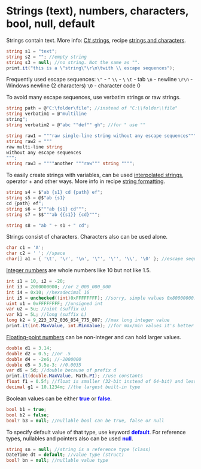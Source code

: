 # Strings (text), numbers, characters, bool, null, default
Strings contain text. More info: <a href='https://www.google.com/search?q=C%23+strings'>C# strings</a>, recipe <a href='Strings and characters.md'>strings and characters</a>.

```csharp
string s1 = "text";
string s2 = ""; //empty string
string s3 = null; //no string. Not the same as "".
print.it("this is a \"string\"\r\n\twith \\ escape sequences");
```

Frequently used escape sequences:
`\"` - `"`
`\\` - `\`
`\t` - tab
`\n` - newline
`\r\n` - Windows newline (2 characters)
`\0` - character code 0

To avoid many escape sequences, use verbatim strings or raw strings.

```csharp
string path = @"C:\folder\file"; //instead of "C:\\folder\\file"
string verbatim1 = @"multiline
string";
string verbatim2 = @"abc ""def"" gh"; //for " use ""

string raw1 = """raw single-line string without any escape sequences""";
string raw2 = """
raw multi-line string
without any escape sequences
""";
string raw3 = """"another """raw""" string """";
```

To easily create strings with variables, can be used <a href='https://www.google.com/search?q=interpolated+strings%2C+C%23+reference'>interpolated strings</a>, operator + and other ways. More info in recipe <a href='String formatting with variables.md'>string formatting</a>.

```csharp
string s4 = $"ab {s1} cd {path} ef";
string s5 = @$"ab {s1}
cd {path} ef";
string s6 = $"""ab {s1} cd""";
string s7 = $$"""ab {{s1}} {cd}""";

string s8 = "ab " + s1 + " cd";
```

Strings consist of characters. Characters also can be used alone.

```csharp
char c1 = 'A';
char c2 = ' '; //space
char[] a1 = { '\t', '\r', '\n', '\"', '\'', '\\', '\0' }; //escape sequences like in strings
```

<a href='https://www.google.com/search?q=integral+numeric+types%2C+C%23+reference'>Integer numbers</a> are whole numbers like 10 but not like 1.5.

```csharp
int i1 = 10, i2 = -20;
int i3 = 2000000000; //or 2_000_000_000
int i4 = 0x10; //hexadecimal 16
int i5 = unchecked((int)0xFFFFFFFF); //sorry, simple values 0x80000000...0xFFFFFFFF are considered too big for int
uint u1 = 0xFFFFFFFF; //unsigned int
var u2 = 5u; //uint (suffix u)
var k1 = 5L; //long (suffix L)
long k2 = 9_223_372_036_854_775_807; //max long integer value
print.it(int.MaxValue, int.MinValue); //for max/min values it's better to use these constants
```

<a href='https://www.google.com/search?q=floating+point+numeric+types%2C+C%23+reference'>Floating-point numbers</a> can be non-integer and can hold larger values.

```csharp
double d1 = 3.14;
double d2 = 0.5; //or .5
double d4 = -2e6; //-2000000
double d5 = 3.5e-3; //0.0035
var d6 = 5d; //double because of prefix d
print.it(double.MaxValue, Math.PI); //use constants
float f1 = 0.5f; //float is smaller (32-bit instead of 64-bit) and less precise
decimal g1 = 10.1234m; //the largest built-in type
```

Boolean values can be either <span style='color:#00f;font-weight:bold'>true</span> or <span style='color:#00f;font-weight:bold'>false</span>.

```csharp
bool b1 = true;
bool b2 = false;
bool? b3 = null; //nullable bool can be true, false or null
```

To specify default value of that type, use keyword <span style='color:#00f;font-weight:bold'>default</span>. For reference types, nullables and pointers also can be used <span style='color:#00f;font-weight:bold'>null</span>.

```csharp
string sn = null; //string is a reference type (class)
DateTime dt = default; //value type (struct)
bool? bn = null; //nullable value type
```

